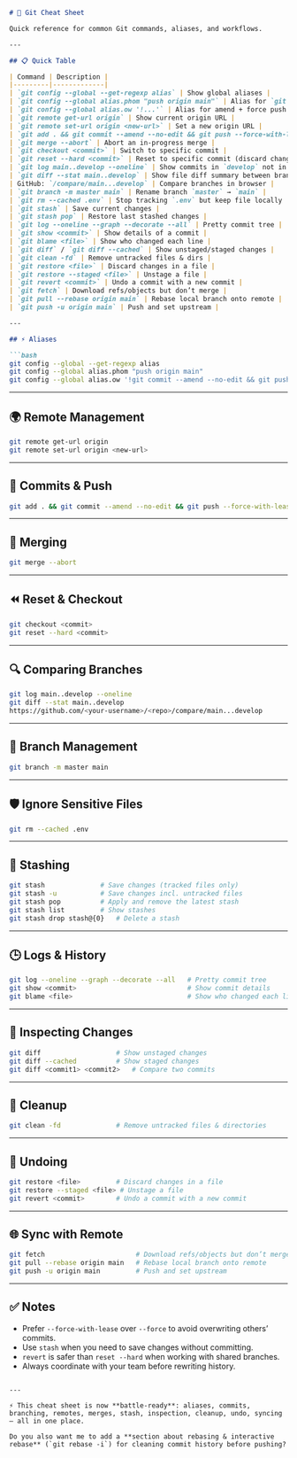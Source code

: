 
````md
# 🐙 Git Cheat Sheet

Quick reference for common Git commands, aliases, and workflows.

---

## 📋 Quick Table

| Command | Description |
|---------|-------------|
| `git config --global --get-regexp alias` | Show global aliases |
| `git config --global alias.phom "push origin main"` | Alias for `git push origin main` |
| `git config --global alias.ow '!...'` | Alias for amend + force push |
| `git remote get-url origin` | Show current origin URL |
| `git remote set-url origin <new-url>` | Set a new origin URL |
| `git add . && git commit --amend --no-edit && git push --force-with-lease` | Amend last commit & safely force push |
| `git merge --abort` | Abort an in-progress merge |
| `git checkout <commit>` | Switch to specific commit |
| `git reset --hard <commit>` | Reset to specific commit (discard changes) |
| `git log main..develop --oneline` | Show commits in `develop` not in `main` |
| `git diff --stat main..develop` | Show file diff summary between branches |
| GitHub: `/compare/main...develop` | Compare branches in browser |
| `git branch -m master main` | Rename branch `master` → `main` |
| `git rm --cached .env` | Stop tracking `.env` but keep file locally |
| `git stash` | Save current changes |
| `git stash pop` | Restore last stashed changes |
| `git log --oneline --graph --decorate --all` | Pretty commit tree |
| `git show <commit>` | Show details of a commit |
| `git blame <file>` | Show who changed each line |
| `git diff` / `git diff --cached` | Show unstaged/staged changes |
| `git clean -fd` | Remove untracked files & dirs |
| `git restore <file>` | Discard changes in a file |
| `git restore --staged <file>` | Unstage a file |
| `git revert <commit>` | Undo a commit with a new commit |
| `git fetch` | Download refs/objects but don’t merge |
| `git pull --rebase origin main` | Rebase local branch onto remote |
| `git push -u origin main` | Push and set upstream |

---

## ⚡ Aliases

```bash
git config --global --get-regexp alias
git config --global alias.phom "push origin main"
git config --global alias.ow '!git commit --amend --no-edit && git push --force'
````

---

## 🌍 Remote Management

```bash
git remote get-url origin
git remote set-url origin <new-url>
```

---

## 💾 Commits & Push

```bash
git add . && git commit --amend --no-edit && git push --force-with-lease
```

---

## 🔀 Merging

```bash
git merge --abort
```

---

## ⏪ Reset & Checkout

```bash
git checkout <commit>
git reset --hard <commit>
```

---

## 🔍 Comparing Branches

```bash
git log main..develop --oneline
git diff --stat main..develop
https://github.com/<your-username>/<repo>/compare/main...develop
```

---

## 🌱 Branch Management

```bash
git branch -m master main
```

---

## 🛡️ Ignore Sensitive Files

```bash
git rm --cached .env
```

---

## 📝 Stashing

```bash
git stash              # Save changes (tracked files only)
git stash -u           # Save changes incl. untracked files
git stash pop          # Apply and remove the latest stash
git stash list         # Show stashes
git stash drop stash@{0}   # Delete a stash
```

---

## 🕒 Logs & History

```bash
git log --oneline --graph --decorate --all   # Pretty commit tree
git show <commit>                            # Show commit details
git blame <file>                             # Show who changed each line
```

---

## 🔎 Inspecting Changes

```bash
git diff                   # Show unstaged changes
git diff --cached          # Show staged changes
git diff <commit1> <commit2>   # Compare two commits
```

---

## 🧹 Cleanup

```bash
git clean -fd              # Remove untracked files & directories
```

---

## 🔄 Undoing

```bash
git restore <file>         # Discard changes in a file
git restore --staged <file> # Unstage a file
git revert <commit>        # Undo a commit with a new commit
```

---

## 🌐 Sync with Remote

```bash
git fetch                       # Download refs/objects but don’t merge
git pull --rebase origin main   # Rebase local branch onto remote
git push -u origin main         # Push and set upstream
```

---

## ✅ Notes

* Prefer `--force-with-lease` over `--force` to avoid overwriting others’ commits.
* Use `stash` when you need to save changes without committing.
* `revert` is safer than `reset --hard` when working with shared branches.
* Always coordinate with your team before rewriting history.

```

---

⚡ This cheat sheet is now **battle-ready**: aliases, commits, branching, remotes, merges, stash, inspection, cleanup, undo, syncing — all in one place.  

Do you also want me to add a **section about rebasing & interactive rebase** (`git rebase -i`) for cleaning commit history before pushing?
```
